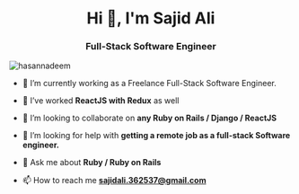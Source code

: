 <h1 align="center">Hi 👋, I'm Sajid Ali</h1>
<h3 align="center">Full-Stack Software Engineer</h3>

<p align="left"> <img src="https://komarev.com/ghpvc/?username=hasannadeem" alt="hasannadeem" /> </p>

- 🔭 I’m currently working as a Freelance Full-Stack Software Engineer.

- 🌱 I’ve worked **ReactJS with Redux** as well

- 👯 I’m looking to collaborate on **any Ruby on Rails / Django / ReactJS**

- 🤝 I’m looking for help with **getting a remote job as a full-stack Software engineer.**

- 💬 Ask me about **Ruby / Ruby on Rails**

- 📫 How to reach me **sajidali.362537@gmail.com**


<!---
sajidali36/sajidali36 is a ✨ special ✨ repository because its `README.md` (this file) appears on your GitHub profile.
You can click the Preview link to take a look at your changes.
--->
